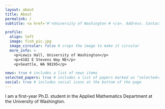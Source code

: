 ```yaml
---
layout: about
title: About
permalink: /
subtitle: <a href='#'>University of Washington # </a>. Address. Contacts. Moto. Etc.

profile:
  align: left
  image: fish_pic.jpg
  image_circular: false # crops the image to make it circular
  more_info: >
    <p>Lewis Hall, University of Washington</p>
    <p>4182 E Stevens Way NE</p>
    <p>Seattle, WA 98195</p>

news: true # includes a list of news items
selected_papers: true # includes a list of papers marked as "selected={true}"
social: true # includes social icons at the bottom of the page
---
```


I am a first-year Ph.D. student in the Applied Mathematics Department at the University of Washington.

<!-- Write your biography here. Tell the world about yourself. Link to your favorite [subreddit](http://reddit.com). You can put a picture in, too. The code #is already in, just name your picture `prof_pic.jpg` and put it in the `img/` folder.

Put your address / P.O. box / other info right below your picture. You can also disable any of these elements by editing `profile` property of the YAML header of your `_pages/about.md`. Edit `_bibliography/papers.bib` and Jekyll will render your [publications page](/al-folio/publications/) automatically.

Link to your social media connections, too. This theme is set up to use [Font Awesome icons](https://fontawesome.com/) and [Academicons](https://jpswalsh.github.io/academicons/), like the ones below. Add your Facebook, Twitter, LinkedIn, Google Scholar, or just disable all of them.
 -->